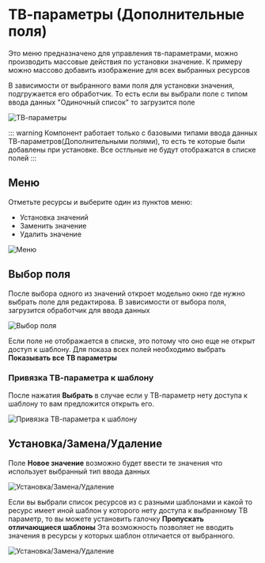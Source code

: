 # ТВ-параметры (Дополнительные поля)

Это меню предназначено для управления тв-параметрами, можно производить массовые действия по установки значение.
К примеру можно массово добавить изображение для всех выбранных ресурсов

В зависимости от выбранного вами поля для установки значения, подгружается его обработчик.
То есть если вы выбрали поле с типом ввода данных "Одиночный список" то загрузится поле

![ТВ-параметры](https://file.modx.pro/files/6/6/a/66aae7966b5973d0a8667887bb21fa48.png)

::: warning
Компонент работает только с базовыми типами ввода данных ТВ-параметров(Дополнительными полями), то есть те которые были добавлены при установке. Все остльные не будут отображатся в списке полей
:::

## Меню

Отметьте ресурсы и выберите один из пунктов меню:

- Установка значений
- Заменить значение
- Удалить значение

![Меню](https://file.modx.pro/files/1/f/2/1f234a62afa567ec866c050768a30569.png)

## Выбор поля

После выбора одного из значений откроет модельно окно где нужно выбрать поле для редактирова.
В зависимости от выбора поля, загрузится обработчик для ввода данных

![Выбор поля](https://file.modx.pro/files/9/b/e/9be199d7fc8c78d44e7b82dedcb755da.png)

Если поле не отображается в списке, это потому что оно еще не открыт доступ к шаблону.
Для показа всех полей необходимо выбрать **Показывать все ТВ параметры**

### Привязка ТВ-параметра к шаблону

После нажатия **Выбрать** в случае если у ТВ-параметр нету доступа к шаблону то вам предложится открыть его.

![Привязка ТВ-параметра к шаблону](https://file.modx.pro/files/1/a/6/1a6bd3808a6c94cbe5ada84362c0129c.png)

## Установка/Замена/Удаление

Поле **Новое значение** возможно будет ввести те значения что использует выбранный тип ввода данных

![Установка/Замена/Удаление](https://file.modx.pro/files/c/e/b/ceb88379897b3ecbe1838bbdcce9c095.png)

Если вы выбрали список ресурсов из с разными шаблонами и какой то ресурс имеет иной шаблон у которого нету доступа к выбранному ТВ параметр, то вы можете установить галочку **Пропускать отличающиеся шаблоны**
Эта возможность позволяет не вводить значения в ресурсы у которых шаблон отличается от выбранного.

![Установка/Замена/Удаление](https://file.modx.pro/files/8/0/7/807beb2bb4e9f03d2406904318ff08b8.png)
